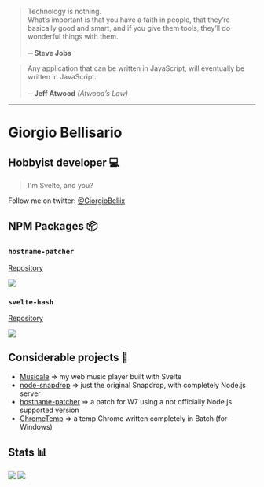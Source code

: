 > Technology is nothing.\
> What’s important is that you have a faith in people, that they’re basically good and smart, and if you give them tools, they’ll do wonderful things with them.\
> \
> **─ Steve Jobs**

> Any application that can be written in JavaScript, will eventually be written in JavaScript.\
> \
> **─ Jeff Atwood** *(Atwood’s Law)*

---

# Giorgio Bellisario

## Hobbyist developer 💻

> I'm Svelte, and you?

Follow me on twitter: [@GiorgioBellix](https://twitter.com/@GiorgioBellix)

## NPM Packages 📦

### `hostname-patcher`

[Repository](https://github.com/Bellisario/hostname-patcher)

<img src="https://img.shields.io/npm/dm/hostname-patcher" />

### `svelte-hash`

[Repository](https://github.com/Bellisario/svelte-hash)

<img src="https://img.shields.io/npm/dm/svelte-hash" />

## Considerable projects 🚧

- [Musicale](https://github.com/Bellisario/musicale) => my web music player built with Svelte
- [node-snapdrop](https://github.com/Bellisario/node-snapdrop) => just the original Snapdrop, with completely Node.js server
- [hostname-patcher](https://github.com/Bellisario/hostname-patcher) => a patch for W7 using a not officially Node.js supported version
- [ChromeTemp](https://github.com/Bellisario/ChromeTemp) => a temp Chrome written completely in Batch (for Windows)

## Stats 📊

<img src="https://github-readme-stats.vercel.app/api?username=Bellisario&show_icons=true&count_private=true&hide_border=true" align="left" />  

<img src="https://github-readme-stats.vercel.app/api/top-langs/?username=Bellisario&layout=compact&hide_border=true" align="left" />  
